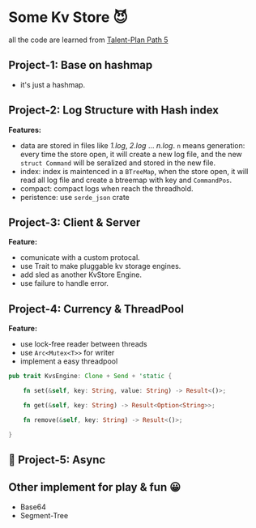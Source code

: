 # Some Kv Store 😈

all the code are learned from
[Talent-Plan Path 5](https://github.com/pingcap/talent-plan/tree/master/courses/rust)

## Project-1: Base on hashmap

- it's just a hashmap.

## Project-2: Log Structure with Hash index

**Features:**

- data are stored in files like _1.log_, _2.log_ ... _n.log_. `n` means
  generation: every time the store open, it will create a new log file, and the
  new `struct Command` will be seralized and stored in the new file.
- index: index is maintenced in a `BTreeMap`, when the store open, it will read
  all log file and create a btreemap with key and `CommandPos`.
- compact: compact logs when reach the threadhold.
- peristence: use `serde_json` crate

## Project-3: Client & Server

**Feature:**

- comunicate with a custom protocal.
- use Trait to make pluggable kv storage engines.
- add sled as another KvStore Engine.
- use failure to handle error.

## Project-4: Currency & ThreadPool

**Feature:**

- use lock-free reader between threads
- use `Arc<Mutex<T>>` for writer
- implement a easy threadpool

```rs
pub trait KvsEngine: Clone + Send + 'static {

    fn set(&self, key: String, value: String) -> Result<()>;

    fn get(&self, key: String) -> Result<Option<String>>;

    fn remove(&self, key: String) -> Result<()>;

}
```

## 🚧 Project-5: Async

## Other implement for play & fun 😀

- Base64
- Segment-Tree
